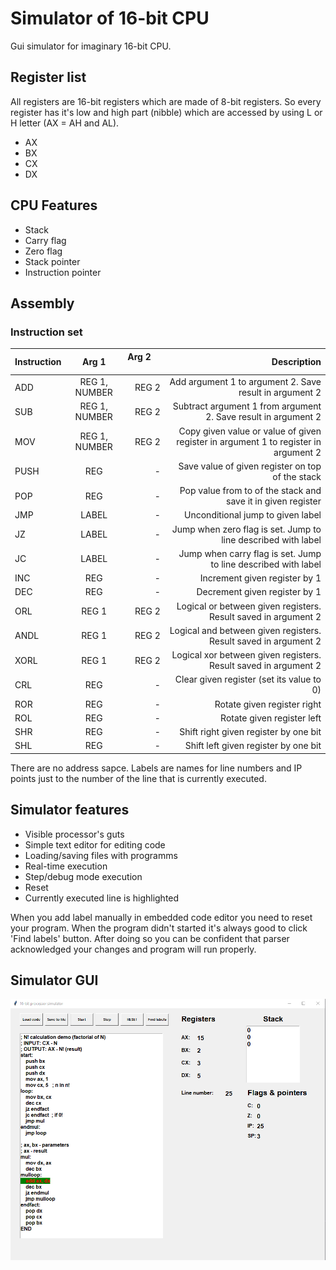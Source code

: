 # Simulator of 16-bit CPU

Gui simulator for imaginary 16-bit CPU. 

## Register list
All registers are 16-bit registers which are made of 8-bit registers. So every register has it's low and high part (nibble) which are accessed by using L or H letter (AX = AH and AL).
- AX
- BX
- CX
- DX

## CPU Features
- Stack
- Carry flag
- Zero flag
- Stack pointer
- Instruction pointer

## Assembly
### Instruction set
| Instruction       | Arg 1        | Arg 2 &nbsp; &nbsp; &nbsp; &nbsp; &nbsp; &nbsp; &nbsp; &nbsp; &nbsp;           | Description           |
| -------------     |:----------------: | --------------------: | --------------------: |
| ADD               | REG 1, NUMBER     |    REG 2              | Add argument 1 to argument 2. Save result in argument 2                 |
| SUB               | REG 1, NUMBER     |    REG 2              | Subtract argument 1 from argument 2. Save result in argument 2 |
| MOV               | REG 1, NUMBER     |    REG 2              | Copy given value or value of given register in argument 1 to register in argument 2 |
| PUSH              | REG               |    -                  | Save value of given register on top of the stack |
| POP               | REG               |    -                  | Pop value from to of the stack and save it in given register |
| JMP               | LABEL             |    -                  | Unconditional jump to given label |
| JZ                | LABEL             |    -                  | Jump when zero flag is set. Jump to line described with label |
| JC                | LABEL             |    -                  | Jump when carry flag is set. Jump to line described with label |
| INC               | REG               |    -                  | Increment given register by 1 |
| DEC               | REG               |    -                  | Decrement given register by 1 |
| ORL               | REG 1             |    REG 2              | Logical or between given registers. Result saved in argument 2 |
| ANDL              | REG 1             |    REG 2              | Logical and between given registers. Result saved in argument 2 |
| XORL              | REG 1             |    REG 2              | Logical xor between given registers. Result saved in argument 2 |
| CRL               | REG               |    -                  | Clear given register (set its value to 0) |
| ROR               | REG               |    -                  | Rotate given register right |
| ROL               | REG               |    -                  | Rotate given register left |
| SHR               | REG               |    -                  | Shift right given register by one bit |
| SHL               | REG               |    -                  | Shift left given register by one bit |

There are no address sapce. Labels are names for line numbers and IP points just to the number of the line that is currently executed.

## Simulator features
- Visible processor's guts
- Simple text editor for editing code
- Loading/saving files with programms
- Real-time execution
- Step/debug mode execution
- Reset
- Currently executed line is highlighted

When you add label manually in embedded code editor you need to reset your program. When the program didn't started it's always good to click 'Find labels' button. After doing so you can be confident that parser acknowledged your changes and program will run properly.

## Simulator GUI
![Gui screenshot](img/gui.png)

